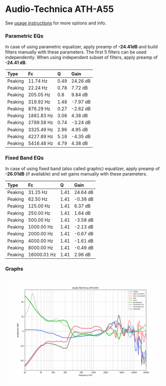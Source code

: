 # Audio-Technica ATH-A55
See [usage instructions](https://github.com/jaakkopasanen/AutoEq#usage) for more options and info.

### Parametric EQs
In case of using parametric equalizer, apply preamp of **-24.41dB** and build filters manually
with these parameters. The first 5 filters can be used independently.
When using independent subset of filters, apply preamp of **-24.41 dB**.

| Type    | Fc         |    Q | Gain     |
|:--------|:-----------|:-----|:---------|
| Peaking | 11.74 Hz   | 0.49 | 24.26 dB |
| Peaking | 22.24 Hz   | 0.78 | 7.72 dB  |
| Peaking | 205.05 Hz  | 0.8  | 9.84 dB  |
| Peaking | 319.92 Hz  | 1.48 | -7.97 dB |
| Peaking | 876.29 Hz  | 0.27 | -2.62 dB |
| Peaking | 1881.83 Hz | 3.08 | 4.38 dB  |
| Peaking | 2789.58 Hz | 0.74 | -3.24 dB |
| Peaking | 3325.49 Hz | 2.96 | 4.95 dB  |
| Peaking | 4227.89 Hz | 5.18 | -4.35 dB |
| Peaking | 5416.48 Hz | 4.79 | 4.38 dB  |

### Fixed Band EQs
In case of using fixed band (also called graphic) equalizer, apply preamp of **-26.01dB**
(if available) and set gains manually with these parameters.

| Type    | Fc          |    Q | Gain     |
|:--------|:------------|:-----|:---------|
| Peaking | 31.25 Hz    | 1.41 | 24.64 dB |
| Peaking | 62.50 Hz    | 1.41 | -0.38 dB |
| Peaking | 125.00 Hz   | 1.41 | 6.37 dB  |
| Peaking | 250.00 Hz   | 1.41 | 1.64 dB  |
| Peaking | 500.00 Hz   | 1.41 | -3.58 dB |
| Peaking | 1000.00 Hz  | 1.41 | -2.13 dB |
| Peaking | 2000.00 Hz  | 1.41 | -0.67 dB |
| Peaking | 4000.00 Hz  | 1.41 | -1.61 dB |
| Peaking | 8000.00 Hz  | 1.41 | -0.49 dB |
| Peaking | 16000.01 Hz | 1.41 | 2.96 dB  |

### Graphs
![](./Audio-Technica%20ATH-A55.png)